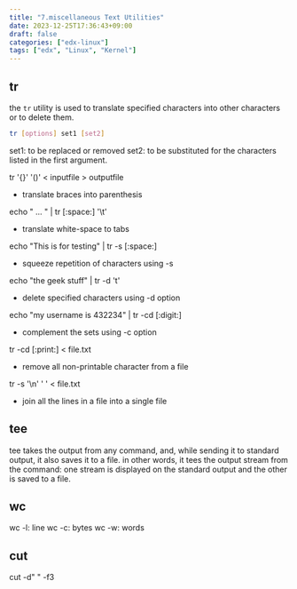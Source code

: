 ```yaml
---
title: "7.miscellaneous Text Utilities"
date: 2023-12-25T17:36:43+09:00
draft: false
categories: ["edx-linux"]
tags: ["edx", "Linux", "Kernel"]
---
```


## tr

the `tr` utility is used to translate specified characters into other characters or to delete them.

```bash
tr [options] set1 [set2]
```

set1: to be replaced or removed
set2: to be substituted for the characters listed in the first argument.

tr '{}' '()' < inputfile > outputfile

- translate braces into parenthesis

echo " ... " | tr [:space:] '\t'

- translate white-space to tabs

echo "This is for testing" | tr -s [:space:]

- squeeze repetition of characters using -s

echo "the geek stuff" | tr -d 't'

- delete specified characters using -d option

echo "my username is 432234" | tr -cd [:digit:]

- complement the sets using -c option

tr -cd [:print:] < file.txt

- remove all non-printable character from a file

tr -s '\n' ' ' < file.txt

- join all the lines in a file into a single file

## tee

tee takes the output from any command, and, while sending it to standard output, it also saves it to a file. in other words, it tees the output stream from the command: one stream is displayed on the standard output and the other is saved to a file.

## wc

wc -l: line
wc -c: bytes
wc -w: words

## cut

cut -d" " -f3
